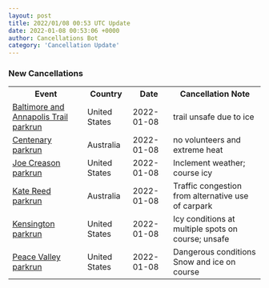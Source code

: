 ```yaml
---
layout: post
title: 2022/01/08 00:53 UTC Update
date: 2022-01-08 00:53:06 +0000
author: Cancellations Bot
category: 'Cancellation Update'
---
```


<h3>New Cancellations</h3>
<div class='hscrollable'>
<table style='width: 100%'>
    <tr>
        <th>Event</th>
        <th>Country</th>
        <th>Date</th>
        <th>Cancellation Note</th>
    </tr>
    <tr>
        <td><a href="https://www.parkrun.us/baltimoreandannapolistrail">Baltimore and Annapolis Trail parkrun</a></td>
        <td>United States</td>
        <td>2022-01-08</td>
        <td>trail unsafe due to ice</td>
    </tr>
    <tr>
        <td><a href="https://www.parkrun.com.au/centenary">Centenary parkrun</a></td>
        <td>Australia</td>
        <td>2022-01-08</td>
        <td>no volunteers and extreme heat</td>
    </tr>
    <tr>
        <td><a href="https://www.parkrun.us/joecreason">Joe Creason parkrun</a></td>
        <td>United States</td>
        <td>2022-01-08</td>
        <td>Inclement weather; course icy</td>
    </tr>
    <tr>
        <td><a href="https://www.parkrun.com.au/katereed">Kate Reed parkrun</a></td>
        <td>Australia</td>
        <td>2022-01-08</td>
        <td>Traffic congestion from alternative use of carpark</td>
    </tr>
    <tr>
        <td><a href="https://www.parkrun.us/kensington">Kensington parkrun</a></td>
        <td>United States</td>
        <td>2022-01-08</td>
        <td>Icy conditions at multiple spots on course; unsafe</td>
    </tr>
    <tr>
        <td><a href="https://www.parkrun.us/peacevalley">Peace Valley parkrun</a></td>
        <td>United States</td>
        <td>2022-01-08</td>
        <td>Dangerous conditions  Snow and ice on course</td>
    </tr>
</table>
</div>
